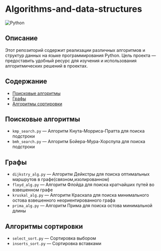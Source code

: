 # Algorithms-and-data-structures
![Python](https://img.shields.io/badge/Python-3.8%2B-blue.svg)

## Описание
Этот репозиторий содержит реализации различных алгоритмов и структур данных на языке программирования Python. Цель проекта — предоставить удобный ресурс для изучения и использования алгоритмических решений в проектах. 


## Содержание

- [Поисковые алгоритмы](#поисковые-алгоритмы)
- [Графы](#графы)
- [Алгоритмы сортировки](#алгоритмы-сортировки)

## Поисковые алгоритмы

- `kmp_search.py` — Алгоритм Кнута-Морриса-Пратта для поиска подстроки
- `bmh_search.py` — Алгоритм Бойера-Мура-Хорспула для поиска подстроки

## Графы

- `dijkstry_alg.py` — Алгоритм Дейкстры для поиска оптимальных маршрутов в графе(связном,изолированном)
- `floyd_alg.py` — Алгоритм Флойда для поиска кратчайших путей во взвешенном графе
- `kruskal_alg.py` — Алгоритм Краскала для поиска минимального остова взвешенного неориентированного графа
- `prima_alg.py` — Алгоритм Прима для поиска остова минимальной длины 

## Алгоритмы сортировки
- `select_sort.py` — Сортировка выбором
- `inserts_sort.py` — Сортировка вставками